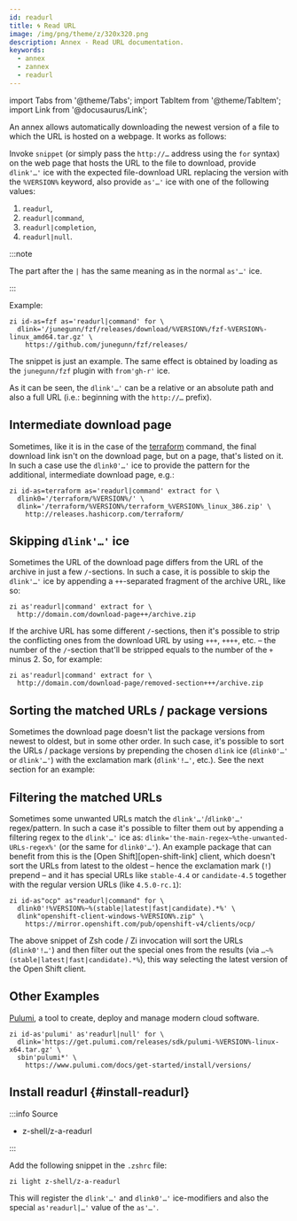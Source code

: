```yaml
---
id: readurl
title: 🌀 Read URL
image: /img/png/theme/z/320x320.png
description: Annex - Read URL documentation.
keywords:
  - annex
  - zannex
  - readurl
---
```


import Tabs from '@theme/Tabs'; import TabItem from '@theme/TabItem'; import Link from '@docusaurus/Link';

An annex allows automatically downloading the newest version of a file to which the URL is hosted on a webpage. It works as follows:

Invoke `snippet` (or simply pass the `http://…` address using the `for` syntax) on the web page that hosts the URL to the file to download, provide `dlink'…'` ice with the expected file-download URL replacing the version with the `%VERSION%` keyword, also provide `as'…'` ice with one of the following values:

1. `readurl`,
2. `readurl|command`,
3. `readurl|completion`,
4. `readurl|null`.

:::note

The part after the `|` has the same meaning as in the normal `as'…'` ice.

:::

Example:

```shell showLineNumbers
zi id-as=fzf as='readurl|command' for \
  dlink='/junegunn/fzf/releases/download/%VERSION%/fzf-%VERSION%-linux_amd64.tar.gz' \
    https://github.com/junegunn/fzf/releases/
```

The snippet is just an example. The same effect is obtained by loading as the `junegunn/fzf` plugin with `from'gh-r'` ice.

As it can be seen, the `dlink'…'` can be a relative or an absolute path and also a full URL (i.e.: beginning with the `http://…` prefix).

## Intermediate download page

Sometimes, like it is in the case of the [terraform][terraform-link] command, the final download link isn't on the download page, but on a page, that's listed on it. In such a case use the `dlink0'…'` ice to provide the pattern for the additional, intermediate download page, e.g.:

```shell showLineNumbers
zi id-as=terraform as='readurl|command' extract for \
  dlink0='/terraform/%VERSION%/' \
  dlink='/terraform/%VERSION%/terraform_%VERSION%_linux_386.zip' \
    http://releases.hashicorp.com/terraform/
```

## Skipping `dlink'…'` ice

Sometimes the URL of the download page differs from the URL of the archive in just a few `/`-sections. In such a case, it is possible to skip the `dlink'…'` ice by appending a `++`-separated fragment of the archive URL, like so:

```shell showLineNumbers
zi as'readurl|command' extract for \
  http://domain.com/download-page++/archive.zip
```

If the archive URL has some different `/`-sections, then it's possible to strip the conflicting ones from the download URL by using `+++`, `++++`, etc. – the number of the `/`-section that'll be stripped equals to the number of the `+` minus 2. So, for example:

```shell showLineNumbers
zi as'readurl|command' extract for \
  http://domain.com/download-page/removed-section+++/archive.zip
```

## Sorting the matched URLs / package versions

Sometimes the download page doesn't list the package versions from newest to oldest, but in some other order. In such case, it's possible to sort the URLs / package versions by prepending the chosen `dlink` ice (`dlink0'…'` or `dlink'…'`) with the exclamation mark (`dlink'!…'`, etc.). See the next section for an example:

## Filtering the matched URLs

Sometimes some unwanted URLs match the `dlink'…'`/`dlink0'…'` regex/pattern. In such a case it's possible to filter them out by appending a filtering regex to the `dlink'…'` ice as: `dlink='the-main-regex~%the-unwanted-URLs-regex%'` (or the same for `dlink0'…'`). An example package that can benefit from this is the [Open Shift][open-shift-link] client, which doesn't sort the URLs from latest to the oldest – hence the exclamation mark (`!`) prepend – and it has special URLs like `stable-4.4` or `candidate-4.5` together with the regular version URLs (like `4.5.0-rc.1`):

```shell showLineNumbers
zi id-as"ocp" as"readurl|command" for \
  dlink0'!%VERSION%~%(stable|latest|fast|candidate).*%' \
  dlink"openshift-client-windows-%VERSION%.zip" \
    https://mirror.openshift.com/pub/openshift-v4/clients/ocp/
```

The above snippet of Zsh code / Zi invocation will sort the URLs (`dlink0'!…'`) and then filter out the special ones from the results (via `…~%(stable|latest|fast|candidate).*%`), this way selecting the latest version of the Open Shift client.

## Other Examples

[Pulumi][pulumi-link], a tool to create, deploy and manage modern cloud software.

```shell showLineNumbers
zi id-as'pulumi' as'readurl|null' for \
  dlink='https://get.pulumi.com/releases/sdk/pulumi-%VERSION%-linux-x64.tar.gz' \
  sbin'pulumi*' \
    https://www.pulumi.com/docs/get-started/install/versions/
```

## Install readurl {#install-readurl}

:::info Source

- <Link className="github-link" href="https://github.com/z-shell/z-a-readurl">z-shell/z-a-readurl</Link>

:::

<Tabs>
  <TabItem value="default" label="Default" default>

Add the following snippet in the `.zshrc` file:

```shell
zi light z-shell/z-a-readurl
```

</TabItem>
</Tabs>

This will register the `dlink'…'` and `dlink0'…'` ice-modifiers and also the special `as'readurl|…'` value of the `as'…'`.

<!-- end-of-file -->
<!-- links -->
<!-- external -->

[open shift-link]: https://www.openshift.com/
[pulumi-link]: https://www.pulumi.com/
[terraform-link]: http://releases.hashicorp.com/terraform
